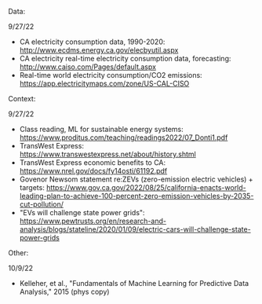 Data:

9/27/22
- CA electricity consumption data, 1990-2020: http://www.ecdms.energy.ca.gov/elecbyutil.aspx
- CA electricity real-time electricity consumption data, forecasting: http://www.caiso.com/Pages/default.aspx
- Real-time world electricity consumption/CO2 emissions: https://app.electricitymaps.com/zone/US-CAL-CISO



Context:

9/27/22
- Class reading, ML for sustainable energy systems: https://www.proditus.com/teaching/readings2022/07_Donti1.pdf
- TransWest Express: https://www.transwestexpress.net/about/history.shtml
- TransWest Express economic benefits to CA: https://www.nrel.gov/docs/fy14osti/61192.pdf
- Govenor Newsom statement re:ZEVs (zero-emission electric vehicles) + targets: https://www.gov.ca.gov/2022/08/25/california-enacts-world-leading-plan-to-achieve-100-percent-zero-emission-vehicles-by-2035-cut-pollution/
- "EVs will challenge state power grids": https://www.pewtrusts.org/en/research-and-analysis/blogs/stateline/2020/01/09/electric-cars-will-challenge-state-power-grids

Other:

10/9/22
- Kelleher, et al., "Fundamentals of Machine Learning for Predictive Data Analysis," 2015 (phys copy)
